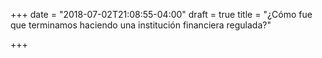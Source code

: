 +++
date = "2018-07-02T21:08:55-04:00"
draft = true
title = "¿Cómo fue que terminamos haciendo una institución financiera regulada?"

+++

